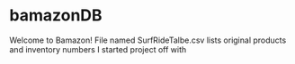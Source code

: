 # bamazonDB

Welcome to Bamazon! 
File named SurfRideTalbe.csv lists original products and inventory numbers I started project off with
